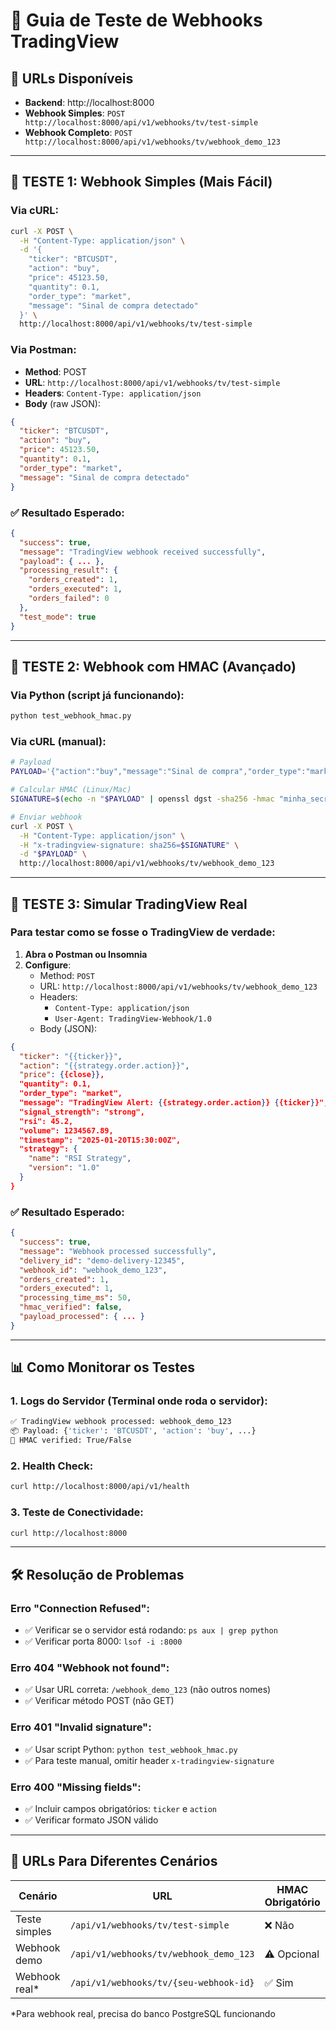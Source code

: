 # 🚀 Guia de Teste de Webhooks TradingView

## 📍 URLs Disponíveis

- **Backend**: http://localhost:8000  
- **Webhook Simples**: `POST http://localhost:8000/api/v1/webhooks/tv/test-simple`
- **Webhook Completo**: `POST http://localhost:8000/api/v1/webhooks/tv/webhook_demo_123`

---

## 🧪 TESTE 1: Webhook Simples (Mais Fácil)

### Via cURL:
```bash
curl -X POST \
  -H "Content-Type: application/json" \
  -d '{
    "ticker": "BTCUSDT",
    "action": "buy",
    "price": 45123.50,
    "quantity": 0.1,
    "order_type": "market",
    "message": "Sinal de compra detectado"
  }' \
  http://localhost:8000/api/v1/webhooks/tv/test-simple
```

### Via Postman:
- **Method**: POST
- **URL**: `http://localhost:8000/api/v1/webhooks/tv/test-simple`
- **Headers**: `Content-Type: application/json`
- **Body** (raw JSON):
```json
{
  "ticker": "BTCUSDT",
  "action": "buy",
  "price": 45123.50,
  "quantity": 0.1,
  "order_type": "market",
  "message": "Sinal de compra detectado"
}
```

### ✅ Resultado Esperado:
```json
{
  "success": true,
  "message": "TradingView webhook received successfully",
  "payload": { ... },
  "processing_result": {
    "orders_created": 1,
    "orders_executed": 1,
    "orders_failed": 0
  },
  "test_mode": true
}
```

---

## 🧪 TESTE 2: Webhook com HMAC (Avançado)

### Via Python (script já funcionando):
```bash
python test_webhook_hmac.py
```

### Via cURL (manual):
```bash
# Payload
PAYLOAD='{"action":"buy","message":"Sinal de compra","order_type":"market","price":45123.5,"quantity":0.1,"ticker":"BTCUSDT"}'

# Calcular HMAC (Linux/Mac)
SIGNATURE=$(echo -n "$PAYLOAD" | openssl dgst -sha256 -hmac "minha_secret_key_super_secreta_123" | awk '{print $2}')

# Enviar webhook
curl -X POST \
  -H "Content-Type: application/json" \
  -H "x-tradingview-signature: sha256=$SIGNATURE" \
  -d "$PAYLOAD" \
  http://localhost:8000/api/v1/webhooks/tv/webhook_demo_123
```

---

## 🧪 TESTE 3: Simular TradingView Real

### Para testar como se fosse o TradingView de verdade:

1. **Abra o Postman ou Insomnia**
2. **Configure**:
   - Method: `POST`
   - URL: `http://localhost:8000/api/v1/webhooks/tv/webhook_demo_123`
   - Headers:
     - `Content-Type: application/json`
     - `User-Agent: TradingView-Webhook/1.0`
   - Body (JSON):

```json
{
  "ticker": "{{ticker}}",
  "action": "{{strategy.order.action}}",
  "price": {{close}},
  "quantity": 0.1,
  "order_type": "market",
  "message": "TradingView Alert: {{strategy.order.action}} {{ticker}}",
  "signal_strength": "strong",
  "rsi": 45.2,
  "volume": 1234567.89,
  "timestamp": "2025-01-20T15:30:00Z",
  "strategy": {
    "name": "RSI Strategy",
    "version": "1.0"
  }
}
```

### ✅ Resultado Esperado:
```json
{
  "success": true,
  "message": "Webhook processed successfully",
  "delivery_id": "demo-delivery-12345",
  "webhook_id": "webhook_demo_123",
  "orders_created": 1,
  "orders_executed": 1,
  "processing_time_ms": 50,
  "hmac_verified": false,
  "payload_processed": { ... }
}
```

---

## 📊 Como Monitorar os Testes

### 1. **Logs do Servidor** (Terminal onde roda o servidor):
```bash
✅ TradingView webhook processed: webhook_demo_123
📦 Payload: {'ticker': 'BTCUSDT', 'action': 'buy', ...}
🔐 HMAC verified: True/False
```

### 2. **Health Check**:
```bash
curl http://localhost:8000/api/v1/health
```

### 3. **Teste de Conectividade**:
```bash
curl http://localhost:8000
```

---

## 🛠️ Resolução de Problemas

### Erro "Connection Refused":
- ✅ Verificar se o servidor está rodando: `ps aux | grep python`
- ✅ Verificar porta 8000: `lsof -i :8000`

### Erro 404 "Webhook not found":
- ✅ Usar URL correta: `/webhook_demo_123` (não outros nomes)
- ✅ Verificar método POST (não GET)

### Erro 401 "Invalid signature":
- ✅ Usar script Python: `python test_webhook_hmac.py`
- ✅ Para teste manual, omitir header `x-tradingview-signature`

### Erro 400 "Missing fields":
- ✅ Incluir campos obrigatórios: `ticker` e `action`
- ✅ Verificar formato JSON válido

---

## 🎯 URLs Para Diferentes Cenários

| Cenário | URL | HMAC Obrigatório |
|---------|-----|------------------|
| Teste simples | `/api/v1/webhooks/tv/test-simple` | ❌ Não |
| Webhook demo | `/api/v1/webhooks/tv/webhook_demo_123` | ⚠️ Opcional |
| Webhook real* | `/api/v1/webhooks/tv/{seu-webhook-id}` | ✅ Sim |

*Para webhook real, precisa do banco PostgreSQL funcionando